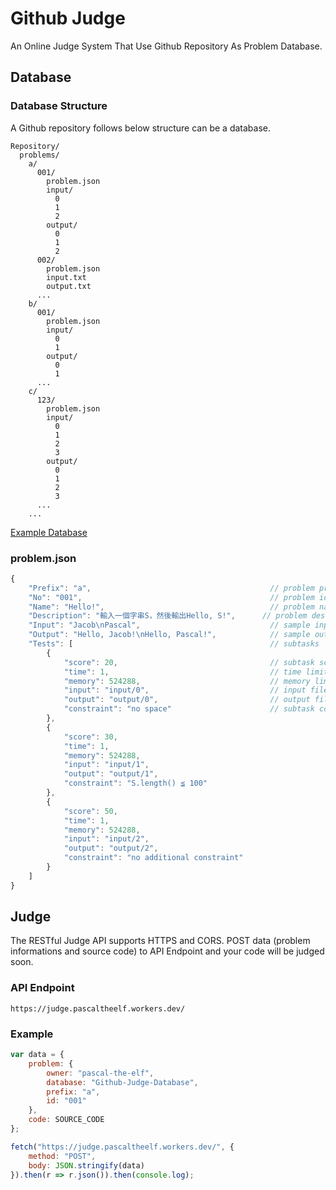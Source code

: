 # Github Judge
An Online Judge System That Use Github Repository As Problem Database.

## Database

### Database Structure
A Github repository follows below structure can be a database.
```
Repository/
  problems/
    a/
      001/
        problem.json
        input/
          0
          1
          2
        output/
          0
          1
          2
      002/
        problem.json
        input.txt
        output.txt
      ...
    b/
      001/
        problem.json
        input/
          0
          1
        output/
          0
          1
      ...
    c/
      123/
        problem.json
        input/
          0
          1
          2
          3
        output/
          0
          1
          2
          3
      ...
    ...
```
[Example Database](https://github.com/pascal-the-elf/Github-Judge-Database)

### problem.json

```javascript
{
    "Prefix": "a",                                        // problem prefix
    "No": "001",                                          // problem id
    "Name": "Hello!",                                     // problem name
    "Description": "輸入一個字串S，然後輸出Hello, S!",      // problem description
    "Input": "Jacob\nPascal",                             // sample input
    "Output": "Hello, Jacob!\nHello, Pascal!",            // sample output
    "Tests": [                                            // subtasks
        {
            "score": 20,                                  // subtask score
            "time": 1,                                    // time limit
            "memory": 524288,                             // memory limit
            "input": "input/0",                           // input file
            "output": "output/0",                         // output file
            "constraint": "no space"                      // subtask constraint
        },
        {
            "score": 30,
            "time": 1,
            "memory": 524288,
            "input": "input/1",
            "output": "output/1",
            "constraint": "S.length() ≦ 100"
        },
        {
            "score": 50,
            "time": 1,
            "memory": 524288,
            "input": "input/2",
            "output": "output/2",
            "constraint": "no additional constraint"
        }
    ]
}
```

## Judge
The RESTful Judge API supports HTTPS and CORS.
POST data (problem informations and source code) to API Endpoint and your code will be judged soon.

### API Endpoint
```
https://judge.pascaltheelf.workers.dev/
```

### Example
```javascript
var data = {
    problem: {
        owner: "pascal-the-elf",
        database: "Github-Judge-Database",
        prefix: "a",
        id: "001"
    },
    code: SOURCE_CODE
};

fetch("https://judge.pascaltheelf.workers.dev/", {
    method: "POST",
    body: JSON.stringify(data)
}).then(r => r.json()).then(console.log);

```

